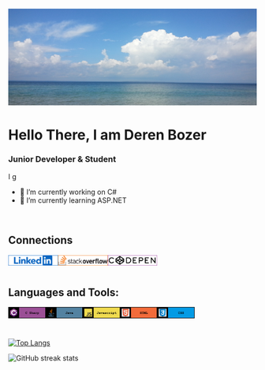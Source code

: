 
![Junior Developer](https://raw.githubusercontent.com/DerenB/DerenB/main/Banner_Picture.jpg)

# Hello There, I am Deren Bozer
### Junior Developer & Student

I g

- 🔭 I’m currently working on C# 
- 🌱 I’m currently learning ASP.NET 
<br>

## Connections
<a href="https://www.linkedin.com/in/deren-bozer/" target="_blank"><img align="left" alt="LinkedIn" width="20%" height="20%" src="https://raw.githubusercontent.com/DerenB/DerenB/main/Icons/LinkedInBanner.png" /></a>
<a href="https://stackoverflow.com/users/11200351/deren-bozer" target="_blank"><img align="left" alt="StackOverFlow" width="20%" height="20%"  src="https://raw.githubusercontent.com/DerenB/DerenB/main/Icons/StackoverflowBanner.png" /></a>
<a href="https://codepen.io/dbozer" target="_blank"><img align="left" alt="CodePen" width="20%" height="20%" src="https://raw.githubusercontent.com/DerenB/DerenB/main/Icons/CodepenBanner.png" /></a>
<br>
<br>

## Languages and Tools: 
<a><img align="left" alt="C#" width="15%" height="15%" src="https://raw.githubusercontent.com/DerenB/DerenB/main/Icons/CSharpBanner.png" /></a>
<img align="left" alt="Java" width="15%" height="15%" src="https://raw.githubusercontent.com/DerenB/DerenB/main/Icons/JavaBanner.png" />
<img align="left" alt="Javascript" width="15%" height="15%" src="https://raw.githubusercontent.com/DerenB/DerenB/main/Icons/JavascriptBanner.png" />
<img align="left" alt="HTML" width="15%" height="15%" src="https://raw.githubusercontent.com/DerenB/DerenB/main/Icons/HTMLBanner.png" />
<img align="left" alt="CSS" width="15%" height="15%" src="https://raw.githubusercontent.com/DerenB/DerenB/main/Icons/CSSBanner.png" />
<br>
<br>

##

[![Top Langs](https://github-readme-stats.vercel.app/api/top-langs/?username=DerenB)](https://github.com/anuraghazra/github-readme-stats)

![GitHub streak stats](https://github-readme-streak-stats.herokuapp.com/?user=DerenB)  

